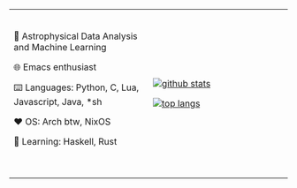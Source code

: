 <table width="100%"> 
  <tr>
  <td width="50%">
  <br><p align="center">
 
🌌 Astrophysical Data Analysis and Machine Learning

🌐 Emacs enthusiast 

⌨️ Languages: Python, C, Lua, Javascript, Java, *sh

❤️ OS: Arch btw, NixOS

🌱 Learning: Haskell, Rust
  
  <br>
  </p>
  </td>
  <td width="50%">
  
[![github stats](https://github-readme-stats.vercel.app/api?username=minifold&include_all_commits=true&show_icons=true&hide_title=true&hide_border=true&theme=tokyonight
)](https://github.com/doc-ock)

[![top langs](https://github-readme-streak-stats.herokuapp.com/?user=minifold&theme=tokyonight&hide_border=true)](https://github.com/doc-ock)

   </td>
  </table>
  
<!--
**doc-ock/doc-ock** is a ✨ _special_ ✨ repository because its `README.md` (this file) appears on your GitHub profile.

Here are some ideas to get you started:

- 🔭 I’m currently working on ...
- 🌱 I’m currently learning ...
- 👯 I’m looking to collaborate on ...
- 🤔 I’m looking for help with ...
- 💬 Ask me about ...
- 📫 How to reach me: ...
- 😄 Pronouns: ...
- ⚡ Fun fact: ...
-->
